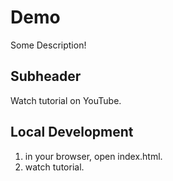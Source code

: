 # Demo

Some Description!

## Subheader

Watch tutorial on YouTube.

## Local Development

1. in your browser, open index.html.
2. watch tutorial.